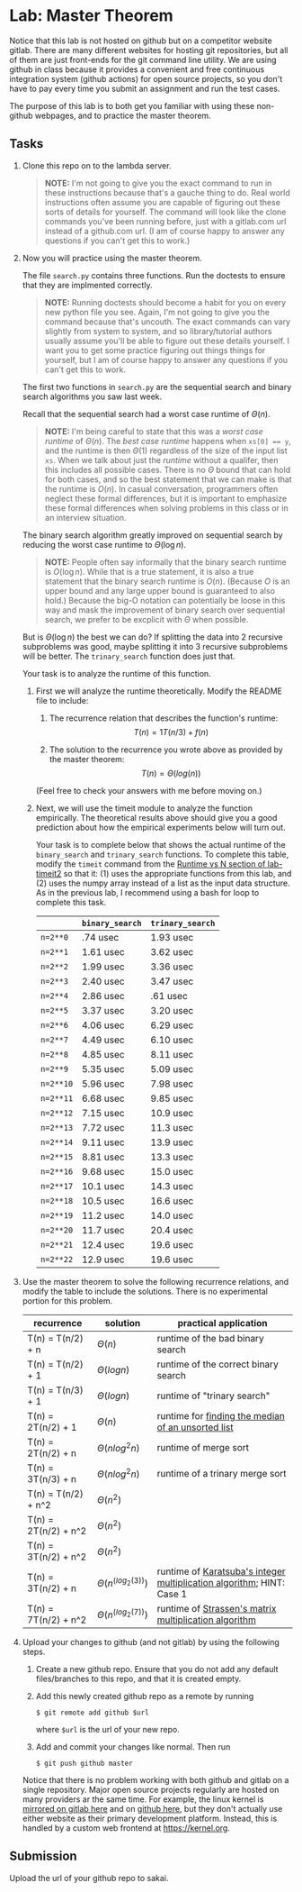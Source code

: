 # Lab: Master Theorem

Notice that this lab is not hosted on github but on a competitor website gitlab.
There are many different websites for hosting git repositories,
but all of them are just front-ends for the git command line utility.
We are using github in class because it provides a convenient and free continuous integration system (github actions) for open source projects,
so you don't have to pay every time you submit an assignment and run the test cases.

The purpose of this lab is to both get you familiar with using these non-github webpages, and to practice the master theorem.

## Tasks

1. Clone this repo on to the lambda server.

    > **NOTE:**
    > I'm not going to give you the exact command to run in these instructions because that's a gauche thing to do.
    > Real world instructions often assume you are capable of figuring out these sorts of details for yourself.
    > The command will look like the clone commands you've been running before, just with a gitlab.com url instead of a github.com url.
    > (I am of course happy to answer any questions if you can't get this to work.)

1. Now you will practice using the master theorem.

    The file `search.py` contains three functions.
    Run the doctests to ensure that they are implmented correctly.

    > **NOTE:**
    > Running doctests should become a habit for you on every new python file you see.
    > Again, I'm not going to give you the command because that's uncouth.
    > The exact commands can vary slightly from system to system,
    > and so library/tutorial authors usually assume you'll be able to figure out these details yourself.
    > I want you to get some practice figuring out things things for yourself,
    > but I am of course happy to answer any questions if you can't get this to work.

    The first two functions in `search.py` are the sequential search and binary search algorithms you saw last week.

    Recall that the sequential search had a worst case runtime of $\Theta(n)$.

    > **NOTE:**
    > I'm being careful to state that this was a *worst case runtime* of $\Theta(n)$.
    > The *best case runtime* happens when `xs[0] == y`,
    > and the runtime is then $\Theta(1)$ regardless of the size of the input list `xs`.
    > When we talk about just the *runtime* without a qualifer,
    > then this includes all possible cases.
    > There is no $\Theta$ bound that can hold for both cases,
    > and so the best statement that we can make is that the runtime is $O(n)$.
    > In casual conversation, programmers often neglect these formal differences,
    > but it is important to emphasize these formal differences when solving problems in this class or in an interview situation.

    The binary search algorithm greatly improved on sequential search by reducing the worst case runtime to $\Theta(\log n)$.

    > **NOTE:**
    > People often say informally that the binary search runtime is $O(\log n)$.
    > While that is a true statement, it is also a true statement that the binary search runtime is $O(n)$.
    > (Because $O$ is an upper bound and any large upper bound is guaranteed to also hold.)
    > Because the big-O notation can potentially be loose in this way and mask the improvement of binary search over sequential search,
    > we prefer to be excplicit with $\Theta$ when possible.

    But is $\Theta(\log n)$ the best we can do?
    If splitting the data into 2 recursive subproblems was good,
    maybe splitting it into 3 recursive subproblems will be better.
    The `trinary_search` function does just that.

    Your task is to analyze the runtime of this function.

    1. First we will analyze the runtime theoretically.
        Modify the README file to include:
    
        1. The recurrence relation that describes the function's runtime:
            $$T(n) = 1T(n/3) + f(n)$$

        1. The solution to the recurrence you wrote above as provided by the master theorem:
            $$T(n) = \Theta(log(n))$$

        (Feel free to check your answers with me before moving on.)
    
    1. Next, we will use the timeit module to analyze the function empirically.
        The theoretical results above should give you a good prediction about how the empirical experiments below will turn out.

        Your task is to complete below that shows the actual runtime of the `binary_search` and `trinary_search` functions.
        To complete this table, modify the `timeit` command from the [Runtime vs N section of lab-timeit2](https://github.com/mikeizbicki/lab-timeit2#runtime-vs-n) so that it: (1) uses the appropriate functions from this lab, and (2) uses the numpy array instead of a list as the input data structure.
        As in the previous lab, I recommend using a bash for loop to complete this task.

        |                | `binary_search`           | `trinary_search`      |
        | -------------- | ------------------------- | --------------------- | 
        | `n=2**0`       |      .74 usec             |   1.93 usec           |
        | `n=2**1`       |     1.61 usec             |   3.62 usec           |
        | `n=2**2`       |     1.99 usec             |   3.36 usec           |
        | `n=2**3`       |     2.40 usec             |   3.47 usec           |
        | `n=2**4`       |     2.86 usec             |    .61 usec           |
        | `n=2**5`       |     3.37 usec             |   3.20 usec           |
        | `n=2**6`       |     4.06 usec             |   6.29 usec           |
        | `n=2**7`       |     4.49 usec             |   6.10 usec           |
        | `n=2**8`       |     4.85 usec             |   8.11 usec           |
        | `n=2**9`       |     5.35 usec             |   5.09 usec           |
        | `n=2**10`      |     5.96 usec             |   7.98 usec           |
        | `n=2**11`      |     6.68 usec             |   9.85 usec           |
        | `n=2**12`      |     7.15 usec             |   10.9 usec           |
        | `n=2**13`      |     7.72 usec             |   11.3 usec           |
        | `n=2**14`      |     9.11 usec             |   13.9 usec           |
        | `n=2**15`      |     8.81 usec             |   13.3 usec           |
        | `n=2**16`      |     9.68 usec             |   15.0 usec           |
        | `n=2**17`      |     10.1 usec             |   14.3 usec           |
        | `n=2**18`      |     10.5 usec             |   16.6 usec           |
        | `n=2**19`      |     11.2 usec             |   14.0 usec           |
        | `n=2**20`      |     11.7 usec             |   20.4 usec           |
        | `n=2**21`      |     12.4 usec             |   19.6 usec           |
        | `n=2**22`      |     12.9 usec             |   19.6 usec           |


1. Use the master theorem to solve the following recurrence relations,
    and modify the table to include the solutions.
    There is no experimental portion for this problem.

    | recurrence           | solution                       | practical application                     |
    | -------------------- | ------------------------------ | ----------------------------------------- |
    | T(n) = T(n/2) + n    | $\Theta(       n            )$ | runtime of the bad binary search          |
    | T(n) = T(n/2) + 1    | $\Theta( log n              )$ | runtime of the correct binary search      |
    | T(n) = T(n/3) + 1    | $\Theta(  log n             )$ | runtime of "trinary search"               |
    | T(n) = 2T(n/2) + 1   | $\Theta(     n              )$ | runtime for [finding the median of an unsorted list](https://en.wikipedia.org/wiki/Quickselect) |
    | T(n) = 2T(n/2) + n   | $\Theta(   n log^2 n        )$ | runtime of merge sort                     |
    | T(n) = 3T(n/3) + n   | $\Theta(   n log^2 n        )$ | runtime of a trinary merge sort           |
    | T(n) = T(n/2) + n^2  | $\Theta(      n^2           )$ |                                           |
    | T(n) = 2T(n/2) + n^2 | $\Theta(   n^2              )$ |                                           |
    | T(n) = 3T(n/2) + n^2 | $\Theta(     n^2            )$ |                                           |
    | T(n) = 3T(n/2) + n   | $\Theta(     n^(log_2(3))     )$ | runtime of [Karatsuba's integer multiplication algorithm](https://en.wikipedia.org/wiki/Karatsuba_algorithm); HINT: Case 1 |
    | T(n) = 7T(n/2) + n^2 | $\Theta(     n^(log_2(7))     )$ | runtime of [Strassen's matrix multiplication algorithm](https://en.wikipedia.org/wiki/Strassen_algorithm) |

1. Upload your changes to github (and not gitlab) by using the following steps.

    1. Create a new github repo.
        Ensure that you do not add any default files/branches to this repo, and that it is created empty.

    1. Add this newly created github repo as a remote by running
        ```
        $ git remote add github $url
        ```
        where `$url` is the url of your new repo.

    1. Add and commit your changes like normal.
        Then run
        ```
        $ git push github master
        ```
    
    Notice that there is no problem working with both github and gitlab on a single repository.
    Major open source projects regularly are hosted on many providers ar the same time.
    For example, the linux kernel is [mirrored on gitlab here](https://gitlab.com/linux-kernel/linux) and on [github here](https://github.com/torvalds/linux),
    but they don't actually use either website as their primary development platform.
    Instead, this is handled by a custom web frontend at <https://kernel.org>.

## Submission

Upload the url of your github repo to sakai.
